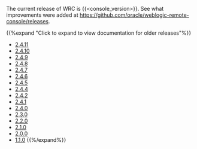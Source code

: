 The current release of WRC is {{<console_version>}}. See what improvements were added at https://github.com/oracle/weblogic-remote-console/releases.

{{%expand "Click to expand to view documentation for older releases"%}}
* [2.4.11](2.4.11/)
* [2.4.10](2.4.10/)
* [2.4.9](2.4.9/)
* [2.4.8](2.4.8/)
* [2.4.7](2.4.7/)
* [2.4.6](2.4.6/)
* [2.4.5](2.4.5/)
* [2.4.4](2.4.4/)
* [2.4.2](2.4.2/)
* [2.4.1](2.4.1/)
* [2.4.0](2.4.0/)
* [2.3.0](2.3.0/)
* [2.2.0](2.2.0/)
* [2.1.0](2.1.0/)
* [2.0.0](2.0.0/)
* [1.1.0](1.1.0/)
{{%/expand%}}